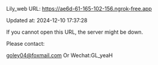Lily_web URL: https://ae6d-61-165-102-156.ngrok-free.app

Updated at: 2024-12-10 17:37:28

If you cannot open this URL, the server might be down.

Please contact: 

goley04@foxmail.com Or Wechat:GL_yeaH